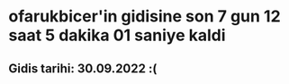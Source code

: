# ofarukbicer'in gidisine son 7 gun 12 saat 5 dakika 01 saniye kaldi

## Gidis tarihi: 30.09.2022 :(